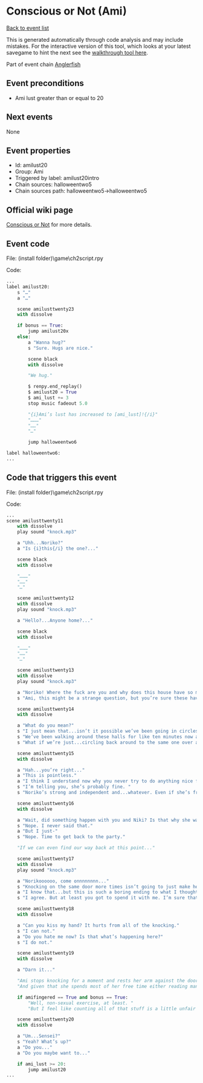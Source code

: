 # Conscious or Not (Ami)

[Back to event list](./../)

This is generated automatically through code analysis and may include mistakes. For the interactive version of this tool, which looks at your latest savegame to hint the next see the [walkthrough tool here](https://github.com/largestack/Lessons-In-Love-Guide-Tool/blob/main/README.md).


Part of event chain [Anglerfish](./halloweentwo5.md)

## Event preconditions

* Ami lust greater than or equal to 20



## Next events

None

## Event properties

* Id: amilust20
* Group: Ami
* Triggered by label: amilust20intro
* Chain sources: halloweentwo5
* Chain sources path: halloweentwo5->halloweentwo5

## Official wiki page

[Conscious or Not](https://lessonsinlove.wiki/index.php?title=Special%3ASearch&search=amilust20&go=Go) for more details.

## Event code

File: (install folder)\game\ch2script.rpy

Code:
```python
...
label amilust20:
    s "…"
    a "…"

    scene amilusttwenty23
    with dissolve

    if bonus == True:
        jump amilust20x
    else:
        a "Wanna hug?"
        s "Sure. Hugs are nice."

        scene black
        with dissolve

        "We hug."

        $ renpy.end_replay()
        $ amilust20 = True
        $ ami_lust += 3
        stop music fadeout 5.0

        "{i}Ami’s lust has increased to [ami_lust]!{/i}"
        "………"
        "……"
        "…"

        jump halloweentwo6

label halloweentwo6:
...
```

## Code that triggers this event

File: (install folder)\game\ch2script.rpy

Code:
```python
...
scene amilusttwenty11
    with dissolve
    play sound "knock.mp3"

    a "Uhh...Noriko?"
    a "Is {i}this{/i} the one?..."

    scene black
    with dissolve

    "………"
    "……"
    "…"

    scene amilusttwenty12
    with dissolve
    play sound "knock.mp3"

    a "Hello?...Anyone home?..."

    scene black
    with dissolve

    "………"
    "……"
    "…"

    scene amilusttwenty13
    with dissolve
    play sound "knock.mp3"

    a "Noriko! Where the fuck are you and why does this house have so many identical bathrooms?!"
    s "Ami, this might be a strange question, but you’re sure these have all been {i}different{/i} bathrooms, right?"

    scene amilusttwenty14
    with dissolve

    a "What do you mean?"
    s "I just mean that...isn’t it possible we’ve been going in circles?"
    s "We’ve been walking around these halls for like ten minutes now and have seen like...twenty identical bathrooms."
    s "What if we’re just...circling back around to the same one over and over again?"

    scene amilusttwenty15
    with dissolve

    a "Hah...you’re right..."
    a "This is pointless."
    a "I think I understand now why you never try to do anything nice for anybody. This is exhausting and we haven’t even {i}found{/i} Noriko yet."
    s "I’m telling you, she’s probably fine. "
    s "Noriko’s strong and independent and...whatever. Even if she’s freaking out about me and her sister right now, she’ll calm down soon enough."

    scene amilusttwenty16
    with dissolve

    a "Wait, did something happen with you and Niki? Is that why she was crying?"
    s "Nope. I never said that."
    a "But I just-"
    s "Nope. Time to get back to the party."

    "If we can even find our way back at this point..."

    scene amilusttwenty17
    with dissolve
    play sound "knock.mp3"

    a "Norikoooooo, come onnnnnnnn..."
    s "Knocking on the same door more times isn’t going to just make her appear, Ami."
    a "I know that...but this is such a boring ending to what I thought was going to be a fun Halloween adventure."
    s "I agree. But at least you got to spend it with me. I’m sure that should hold you over for the rest of the night, right?"

    scene amilusttwenty18
    with dissolve

    a "Can you kiss my hand? It hurts from all of the knocking."
    s "I can not."
    a "Do you hate me now? Is that what’s happening here?"
    s "I do not."

    scene amilusttwenty19
    with dissolve

    a "Darn it..."

    "Ami stops knocking for a moment and rests her arm against the door of one of many identical bathroom stalls we’ve encountered tonight."
    "And given that she spends most of her free time either reading manga or watching TV with Ayane, it’s probably safe to say this is the most exercise she’s gotten in a while."

    if amifingered == True and bonus == True:
        "Well, non-sexual exercise, at least. "
        "But I feel like counting all of that stuff is a little unfair since she is known to get quite into it."

    scene amilusttwenty20
    with dissolve

    a "Um...Sensei?"
    s "Yeah? What’s up?"
    a "Do you..."
    a "Do you maybe want to..."

    if ami_lust >= 20:
        jump amilust20
...
```